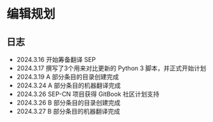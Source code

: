 # 编辑规划

## 日志

- 2024.3.16 开始筹备翻译 SEP
- 2024.3.17 撰写了3个用来对比更新的 Python 3 脚本，并正式开始计划
- 2024.3.19 A 部分条目的目录创建完成
- 2024.3.24 A 部分条目的机器翻译完成
- 2024.3.26 SEP-CN 项目获得 GitBook 社区计划支持
- 2024.3.26 B 部分条目的目录创建完成
- 2024.3.27 B 部分条目的机器翻译完成
